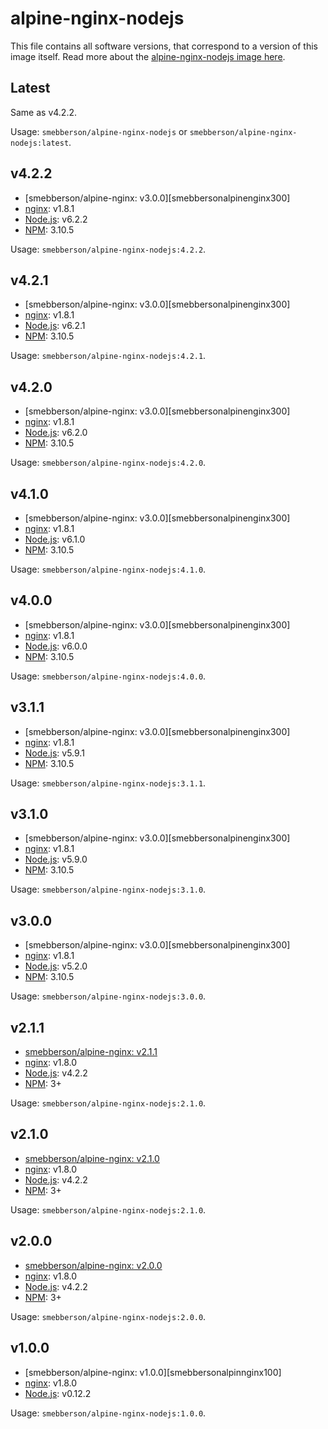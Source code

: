 # alpine-nginx-nodejs

This file contains all software versions, that correspond to a version of this image itself. Read more about the [alpine-nginx-nodejs image here][alpinenginxnodejs].

## Latest

Same as v4.2.2.

Usage: `smebberson/alpine-nginx-nodejs` or `smebberson/alpine-nginx-nodejs:latest`.

## v4.2.2

- [smebberson/alpine-nginx: v3.0.0][smebbersonalpinenginx300]
- [nginx][nginx]: v1.8.1
- [Node.js][nodejs]: v6.2.2
- [NPM][npm]: 3.10.5

Usage: `smebberson/alpine-nginx-nodejs:4.2.2`.

## v4.2.1

- [smebberson/alpine-nginx: v3.0.0][smebbersonalpinenginx300]
- [nginx][nginx]: v1.8.1
- [Node.js][nodejs]: v6.2.1
- [NPM][npm]: 3.10.5

Usage: `smebberson/alpine-nginx-nodejs:4.2.1`.

## v4.2.0

- [smebberson/alpine-nginx: v3.0.0][smebbersonalpinenginx300]
- [nginx][nginx]: v1.8.1
- [Node.js][nodejs]: v6.2.0
- [NPM][npm]: 3.10.5

Usage: `smebberson/alpine-nginx-nodejs:4.2.0`.

## v4.1.0

- [smebberson/alpine-nginx: v3.0.0][smebbersonalpinenginx300]
- [nginx][nginx]: v1.8.1
- [Node.js][nodejs]: v6.1.0
- [NPM][npm]: 3.10.5

Usage: `smebberson/alpine-nginx-nodejs:4.1.0`.

## v4.0.0

- [smebberson/alpine-nginx: v3.0.0][smebbersonalpinenginx300]
- [nginx][nginx]: v1.8.1
- [Node.js][nodejs]: v6.0.0
- [NPM][npm]: 3.10.5

Usage: `smebberson/alpine-nginx-nodejs:4.0.0`.

## v3.1.1

- [smebberson/alpine-nginx: v3.0.0][smebbersonalpinenginx300]
- [nginx][nginx]: v1.8.1
- [Node.js][nodejs]: v5.9.1
- [NPM][npm]: 3.10.5

Usage: `smebberson/alpine-nginx-nodejs:3.1.1`.

## v3.1.0

- [smebberson/alpine-nginx: v3.0.0][smebbersonalpinenginx300]
- [nginx][nginx]: v1.8.1
- [Node.js][nodejs]: v5.9.0
- [NPM][npm]: 3.10.5

Usage: `smebberson/alpine-nginx-nodejs:3.1.0`.

## v3.0.0

- [smebberson/alpine-nginx: v3.0.0][smebbersonalpinenginx300]
- [nginx][nginx]: v1.8.1
- [Node.js][nodejs]: v5.2.0
- [NPM][npm]: 3.10.5

Usage: `smebberson/alpine-nginx-nodejs:3.0.0`.

## v2.1.1

- [smebberson/alpine-nginx: v2.1.1][smebbersonalpinenginx211]
- [nginx][nginx]: v1.8.0
- [Node.js][nodejs]: v4.2.2
- [NPM][npm]: 3+

Usage: `smebberson/alpine-nginx-nodejs:2.1.0`.

## v2.1.0

- [smebberson/alpine-nginx: v2.1.0][smebbersonalpinenginx210]
- [nginx][nginx]: v1.8.0
- [Node.js][nodejs]: v4.2.2
- [NPM][npm]: 3+

Usage: `smebberson/alpine-nginx-nodejs:2.1.0`.

## v2.0.0

- [smebberson/alpine-nginx: v2.0.0][smebbersonalpinenginx200]
- [nginx][nginx]: v1.8.0
- [Node.js][nodejs]: v4.2.2
- [NPM][npm]: 3+

Usage: `smebberson/alpine-nginx-nodejs:2.0.0`.

## v1.0.0

- [smebberson/alpine-nginx: v1.0.0][smebbersonalpinnginx100]
- [nginx][nginx]: v1.8.0
- [Node.js][nodejs]: v0.12.2

Usage: `smebberson/alpine-nginx-nodejs:1.0.0`.

[npm]: https://www.npmjs.com/
[nodejs]: https://nodejs.org/
[nginx]: http://nginx.org/
[alpinenginxnodejs]: https://github.com/smebberson/docker-alpine/tree/master/alpine-nginx-nodejs
[smebbersonalpinenginx211]: https://github.com/smebberson/docker-alpine/tree/alpine-nginx-v2.1.1/alpine-nginx
[smebbersonalpinenginx210]: https://github.com/smebberson/docker-alpine/tree/alpine-nginx-v2.1.0/alpine-nginx
[smebbersonalpinenginx200]: https://github.com/smebberson/docker-alpine/tree/alpine-nginx-v2.0.0/alpine-nginx
[smebbersonalpinenginx100]: https://github.com/smebberson/docker-alpine/tree/alpine-nginx-v1.0.0/alpine-nginx
